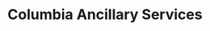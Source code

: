 ---
title: "Columbia Ancillary Services"
url: /houtzdale/columbia-ancillary-services/
shop: Sanitätshaus
---